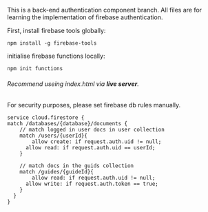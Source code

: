 This is a back-end authentication component branch.
All files are for learning the implementation of firebase authentication.

First, install firebase tools globally:
```
npm install -g firebase-tools
```

initialise firebase functions locally:
```
npm init functions
```

###### Recommend useing _index.html_ via __live server__.

For security purposes, please set firebase db rules manually.
```
service cloud.firestore {
match /databases/{database}/documents {
    // match logged in user docs in user collection
    match /users/{userId}{
    	allow create: if request.auth.uid != null;
      allow read: if request.auth.uid == userId;
    }
    
    // match docs in the guids collection
    match /guides/{guideId}{
    	allow read: if request.auth.uid != null;
      allow write: if request.auth.token == true;
    }
  }
}
```
